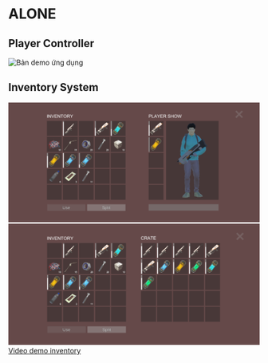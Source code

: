 # ALONE


## Player Controller
![Bản demo ứng dụng](GitShow/Controller.gif)

## Inventory System

![Ảnh chụp màn hình ứng dụng](GitShow/Inventory.png)
![Ảnh chụp màn hình ứng dụng](GitShow/Crate.png)
[Video demo inventory](https://www.youtube.com/watch?v=3g0nba3L2dA)
